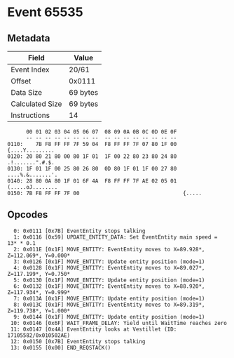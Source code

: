 # Event 65535

## Metadata

| Field           | Value    |
|-----------------|----------|
| Event Index     | 20/61    |
| Offset          | 0x0111   |
| Data Size       | 69 bytes |
| Calculated Size | 69 bytes |
| Instructions    | 14       |

```
      00 01 02 03 04 05 06 07  08 09 0A 0B 0C 0D 0E 0F
      -- -- -- -- -- -- -- --  -- -- -- -- -- -- -- --
0110:    7B F8 FF FF 7F 59 04  F8 FF FF 7F 07 80 1F 00   {....Y.........
0120: 20 80 21 80 00 80 1F 01  1F 00 22 80 23 80 24 80   .!.......".#.$.
0130: 1F 01 1F 00 25 80 26 80  0D 80 1F 01 1F 00 27 80  ....%.&.......'.
0140: 28 80 0A 80 1F 01 6F 4A  F8 FF FF 7F AE 02 05 01  (.....oJ........
0150: 7B F8 FF FF 7F 00                                 {.....          
```

## Opcodes

```
  0: 0x0111 [0x7B] EventEntity stops talking
  1: 0x0116 [0x59] UPDATE_ENTITY_DATA: Set EventEntity main speed = 13* * 0.1
  2: 0x011E [0x1F] MOVE_ENTITY: EventEntity moves to X=89.928*, Z=112.069*, Y=0.000*
  3: 0x0126 [0x1F] MOVE_ENTITY: Update entity position (mode=1)
  4: 0x0128 [0x1F] MOVE_ENTITY: EventEntity moves to X=89.027*, Z=117.199*, Y=0.750*
  5: 0x0130 [0x1F] MOVE_ENTITY: Update entity position (mode=1)
  6: 0x0132 [0x1F] MOVE_ENTITY: EventEntity moves to X=88.920*, Z=117.934*, Y=0.999*
  7: 0x013A [0x1F] MOVE_ENTITY: Update entity position (mode=1)
  8: 0x013C [0x1F] MOVE_ENTITY: EventEntity moves to X=89.319*, Z=119.738*, Y=1.000*
  9: 0x0144 [0x1F] MOVE_ENTITY: Update entity position (mode=1)
 10: 0x0146 [0x6F] WAIT_FRAME_DELAY: Yield until WaitTime reaches zero
 11: 0x0147 [0x4A] EventEntity looks at Vestillet (ID: 17105582/0x010502AE)
 12: 0x0150 [0x7B] EventEntity stops talking
 13: 0x0155 [0x00] END_REQSTACK()
```
